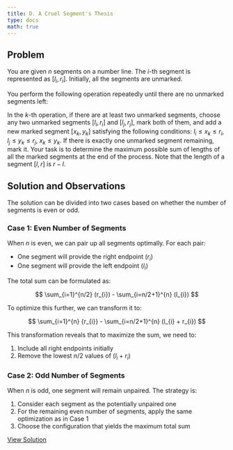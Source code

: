 ```yaml
---
title: D. A Cruel Segment's Thesis
type: docs
math: true
---
```


## Problem
You are given $n$ segments on a number line. The $i$-th segment is represented as $[l_i,r_i]$. Initially, all the segments are unmarked.

You perform the following operation repeatedly until there are no unmarked segments left:

In the $k$-th operation, if there are at least two unmarked segments, choose any two unmarked segments $[l_i,r_i]$ and $[l_j,r_j]$, mark both of them, and add a new marked segment $[x_k,y_k]$ satisfying the following conditions:
$l_i \leq x_k \leq r_i$,
$l_j \leq y_k \leq r_j$,
$x_k \leq y_k$.
If there is exactly one unmarked segment remaining, mark it.
Your task is to determine the maximum possible sum of lengths of all the marked segments at the end of the process. Note that the length of a segment $[l,r]$ is $r-l$.

## Solution and Observations

The solution can be divided into two cases based on whether the number of segments is even or odd.

### Case 1: Even Number of Segments

When $n$ is even, we can pair up all segments optimally. For each pair:
- One segment will provide the right endpoint ($r_i$)
- One segment will provide the left endpoint ($l_i$)

The total sum can be formulated as:

$$ \sum_{i=1}^{n/2} (r_{i}) - \sum_{i=n/2+1}^{n} (l_{i}) $$

To optimize this further, we can transform it to:

$$ \sum_{i=1}^{n} {r_{i}} - \sum_{i=n/2+1}^{n} (l_{i} + r_{i}) $$

This transformation reveals that to maximize the sum, we need to:
1. Include all right endpoints initially
2. Remove the lowest $n/2$ values of $(l_i + r_i)$

### Case 2: Odd Number of Segments

When $n$ is odd, one segment will remain unpaired. The strategy is:
1. Consider each segment as the potentially unpaired one
2. For the remaining even number of segments, apply the same optimization as in Case 1
3. Choose the configuration that yields the maximum total sum

[View Solution](https://codeforces.com/contest/2140/submission/338024450)
